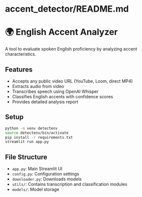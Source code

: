 # accent_detector/README.md
# 🌍 English Accent Analyzer

A tool to evaluate spoken English proficiency by analyzing accent characteristics.

## Features
- Accepts any public video URL (YouTube, Loom, direct MP4)
- Extracts audio from video
- Transcribes speech using OpenAI Whisper
- Classifies English accents with confidence scores
- Provides detailed analysis report


## Setup
```bash
python -m venv detectenv
source detectenv/bin/activate
pip install -r requirements.txt
streamlit run app.py
```

## File Structure
- `app.py`: Main Streamlit UI
- `config.py`: Configuration settings
- `downloader.py`: Downloads models
- `utils/`: Contains transcription and classification modules
- `models/`: Model storage